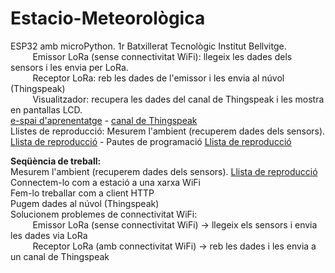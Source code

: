 # Estacio-Meteorològica
<p>ESP32 amb microPython. 1r Batxillerat Tecnològic Institut Bellvitge.<br>
&nbsp;&nbsp;&nbsp;&nbsp;&nbsp;&nbsp;&nbsp;&nbsp; Emissor LoRa (sense connectivitat WiFi): llegeix les dades dels sensors i les envia per LoRa.<br>
&nbsp;&nbsp;&nbsp;&nbsp;&nbsp;&nbsp;&nbsp;&nbsp; Receptor LoRa: reb les dades de l'emissor i les envia al núvol (Thingspeak)<br>
&nbsp;&nbsp;&nbsp;&nbsp;&nbsp;&nbsp;&nbsp;&nbsp; Visualitzador: recupera les dades del canal de Thingspeak i les mostra en pantallas LCD.<br>
<a target="_blank" href="https://sites.google.com/xtec.cat/bellbit-g1/seqüència-daprenentatge/mesurem-lambient">e-spai d'aprenentatge</a> - <a href="https://thingspeak.mathworks.com/channels/1825502" target="_blank">canal de Thingspeak</a><br>
Llistes de reproducció: Mesurem l'ambient (recuperem dades dels sensors). <a target="_blank" href="https://www.youtube.com/playlist?list=PLPgROzFANTubuU63zn_CugJb2zuYuDn44">Llista de reproducció</a> - Pautes de programació <a target="_blank" href="https://www.youtube.com/playlist?list=PLPgROzFANTubuU63zn_CugJb2zuYuDn44">Llista de reproducció</a></p> 

<p><b>Seqüència de treball:</b><br>
Mesurem l'ambient (recuperem dades dels sensors). <a target="_blank" href="https://www.youtube.com/playlist?list=PLPgROzFANTubuU63zn_CugJb2zuYuDn44">Llista de reproducció</a><br>
Connectem-lo com a estació a una xarxa WiFi<br>
Fem-lo treballar com a client HTTP<br>
Pugem dades al núvol (Thingspeak)<br>
Solucionem problemes de connectivitat WiFi:<br>
&nbsp;&nbsp;&nbsp;&nbsp;&nbsp;&nbsp;&nbsp;&nbsp; Emissor LoRa (sense connectivitat WiFi) -> llegeix els sensors i envia les dades via LoRa<br>
&nbsp;&nbsp;&nbsp;&nbsp;&nbsp;&nbsp;&nbsp;&nbsp; Receptor LoRa (amb connectivitat WiFi) -> reb les dades i les envia a un canal de Thingspeak</p>
